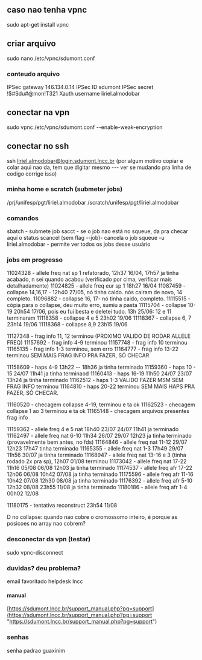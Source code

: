 ## caso nao tenha vpnc

sudo apt-get install vpnc
##  criar arquivo

sudo nano /etc/vpnc/sdumont.conf
### conteudo arquivo

IPSec gateway 146.134.0.14
IPSec ID sdumont
IPSec secret !$#Sdu#@mon!T321
Xauth username liriel.almodobar
## conectar na vpn

sudo vpnc /etc/vpnc/sdumont.conf --enable-weak-encryption
## conectar no ssh

ssh liriel.almodobar@login.sdumont.lncc.br (por algum motivo copiar e colar aqui nao da, tem que digitar mesmo --- ver se mudando pra linha de codigo corrige isso)

### minha home e scratch (submeter jobs)

/prj/unifesp/pgt/liriel.almodobar
/scratch/unifesp/pgt/liriel.almodobar
### comandos

sbatch - submete job
sacct - se o job nao está no squeue, da pra checar aqui o status 
scancel  (sem flag --job)- cancela o job
squeue -u liriel.almodobar - permite ver todos os jobs desse usuário

### jobs em progresso


11024328 - allele freq nat sp 1 refatorado, 12h37 16/04, 17h57 ja tinha acabado, n sei quando acabou (verificado por cima, verificar mais detalhadamente)
11024825 - allele freq eur sp 1 18h27 16/04
11087459 - collapse 14,16,17 - 12h40 27/05, nó tinha caido. nós cairam de novo, 14 completo.
11096882 - collapse 16, 17- nó tinha caido, completo.
11115515 - cópia para o collapse, deu muito erro, sumiu a pasta
11115704 - collapse 10-19 20h54 17/06, pois eu fui besta e deletei tudo. 13h 25/06: 12 e 11 terminaram
11118358 - collapse 4 e 5 23h02 19/06
11118367 - collapse 6, 7 23h14 19/06
11118368 - collapse 8,9 23h15 19/06


11127348 - frag info 11, 12 terminou (PROXIMO VALIDO DE RODAR ALLELE FREQ)
11157692 - frag info 4-9 terminou
11157748 - frag info 10 terminou
11165135 - frag info 1-3 terminou, sem erro
11164777 - frag info 13-22 terminou
SEM MAIS FRAG INFO PRA FAZER, SÓ CHECAR

11158609 - haps 4-9 13h22 -- 18h36 ja tinha terminado
11159360 - haps 10 - 15 24/07 11h41 ja tinha terminaod
11160413 - haps 16-19 11h50 24/07 23/07 13h24 ja tinha terminado
11162512 - haps 1-3  VALIDO FAZER MSM SEM FRAG INFO terminou
11164810 - haps 20-22 terminou
SEM MAIS HAPS PRA FAZER, SÓ CHECAR.


11160520 - checagem collapse 4-19, terminou e ta ok
11162523 - checagem collapse 1 ao 3 terminou e ta ok
11165148 - checagem arquivos presentes frag info


11159362 - allele freq 4 e 5 nat 18h40 23/07  24/07 11h41 ja terminado
11162497 - allele freq nat 6-10 11h34 26/07  29/07 12h23 ja tinha terminado (provavelmente bem antes, no fds)
11164846 - allele freq nat 11-12 29/07 12h23 17h47 tinha terminado
11165355 - allele freq nat 1-3 17h49 29/07 11h56 30/07 ja tinha terminado
11168947 - allele freq nat 13-16 e 3 (tinha rodado 2x pra sp), 12h07 01/08 terminou
11173042 - allele freq nat 17-22 11h16  05/08 06/08 12h03 ja tinha terminado
11174537 - allele freq afr 17-22 12h06 06/08 10h42 07/08 ja tinha terminado
11175596 - allele freq afr 11-16 10h42 07/08 12h30 08/08 ja tinha terminado
11176392  - allele freq afr 5-10 12h32 08/08 23h55 11/08 ja tinha terminado
11180186 - allele freq afr 1-4 00h02 12/08


11180175 - tentativa reconstruct 23h54 11/08

D no collapse: quando nao cobre o cromossomo inteiro, é porque as posicoes no array nao cobrem?
### desconectar da vpn (testar)

sudo vpnc-disconnect

### duvidas? deu problema?

email favoritado helpdesk lncc
#### manual 

[https://sdumont.lncc.br/support_manual.php?pg=support](https://sdumont.lncc.br/support_manual.php?pg=support "https://sdumont.lncc.br/support_manual.php?pg=support")

### senhas

senha padrao guaxinim
